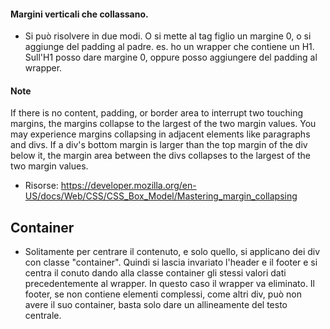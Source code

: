 #### Margini verticali che collassano.
- Si può risolvere in due modi. O si mette al tag figlio un margine 0, o si aggiunge del padding al padre.
es. ho un wrapper che contiene un H1. Sull'H1 posso dare margine 0, oppure posso aggiungere del padding al wrapper.


#### Note

If there is no content, padding, or border area to interrupt two touching margins, the margins collapse to the largest of the two margin values.
You may experience margins collapsing in adjacent elements like paragraphs and divs.
If a div's bottom margin is larger than the top margin of the div below it, the margin area between the divs collapses to the largest of the two margin values.

- Risorse:
https://developer.mozilla.org/en-US/docs/Web/CSS/CSS_Box_Model/Mastering_margin_collapsing

## Container
- Solitamente per centrare il contenuto, e solo quello, si applicano dei div con classe "container". Quindi si lascia invariato l'header e il footer e si centra il conuto dando alla classe container gli stessi valori dati precedentemente al wrapper. In questo caso il wrapper va eliminato. Il footer, se non contiene elementi complessi, come altri div, può non avere il suo container, basta solo dare un allineamente del testo centrale.
 